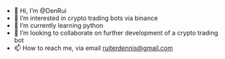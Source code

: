 - 👋 Hi, I’m @DenRui
- 👀 I’m interested in crypto trading bots via binance
- 🌱 I’m currently learning python 
- 💞️ I’m looking to collaborate on further development of a crypto trading bot
- 📫 How to reach me, via email ruiterdennis@gmail.com

<!---
DenRui/DenRui is a ✨ special ✨ repository because its `README.md` (this file) appears on your GitHub profile.
You can click the Preview link to take a look at your changes.
--->
